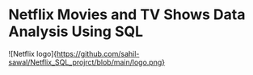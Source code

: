 # Netflix Movies and TV Shows Data Analysis Using SQL 

![Netflix logo]{https://github.com/sahil-sawal/Netflix_SQL_projrct/blob/main/logo.png}
